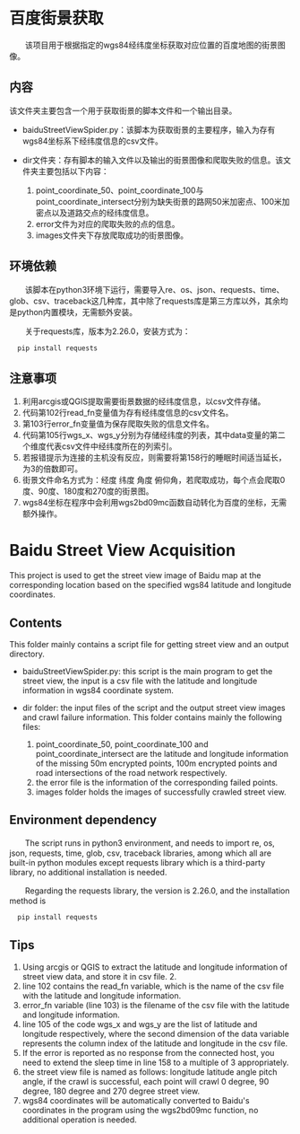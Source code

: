 # 百度街景获取

　　该项目用于根据指定的wgs84经纬度坐标获取对应位置的百度地图的街景图像。

## 内容

该文件夹主要包含一个用于获取街景的脚本文件和一个输出目录。

+ baiduStreetViewSpider.py：该脚本为获取街景的主要程序，输入为存有wgs84坐标系下经纬度信息的csv文件。

+ dir文件夹：存有脚本的输入文件以及输出的街景图像和爬取失败的信息。该文件夹主要包括以下内容：
  1. point_coordinate_50、point_coordinate_100与point_coordinate_intersect分别为缺失街景的路网50米加密点、100米加密点以及道路交点的经纬度信息。
  2. error文件为对应的爬取失败的点的信息。
  3. images文件夹下存放爬取成功的街景图像。

## 环境依赖

　　该脚本在python3环境下运行，需要导入re、os、json、requests、time、glob、csv、traceback这几种库，其中除了requests库是第三方库以外，其余均是python内置模块，无需额外安装。

　　关于requests库，版本为2.26.0，安装方式为：

``` python
  pip install requests
```

## 注意事项

1. 利用arcgis或QGIS提取需要街景数据的经纬度信息，以csv文件存储。
2. 代码第102行read_fn变量值为存有经纬度信息的csv文件名。
3. 第103行error_fn变量值为保存爬取失败的信息文件名。
4. 代码第105行wgs_x、wgs_y分别为存储经纬度的列表，其中data变量的第二个维度代表csv文件中经纬度所在的列索引。
5. 若报错提示为连接的主机没有反应，则需要将第158行的睡眠时间适当延长，为3的倍数即可。
6. 街景文件命名方式为：经度 纬度 角度 俯仰角，若爬取成功，每个点会爬取0度、90度、180度和270度的街景图。
7. wgs84坐标在程序中会利用wgs2bd09mc函数自动转化为百度的坐标，无需额外操作。



# Baidu Street View Acquisition

This project is used to get the street view image of Baidu map at the corresponding location based on the specified wgs84 latitude and longitude coordinates.

## Contents

This folder mainly contains a script file for getting street view and an output directory.

+ baiduStreetViewSpider.py: this script is the main program to get the street view, the input is a csv file with the latitude and longitude information in wgs84 coordinate system.

+ dir folder: the input files of the script and the output street view images and crawl failure information. This folder contains mainly the following files:
  1. point_coordinate_50, point_coordinate_100 and point_coordinate_intersect are the latitude and longitude information of the missing 50m encrypted points, 100m encrypted points and road intersections of the road network respectively.
  2. the error file is the information of the corresponding failed points.
  3. images folder holds the images of successfully crawled street view.

## Environment dependency

　　The script runs in python3 environment, and needs to import re, os, json, requests, time, glob, csv, traceback libraries, among which all are built-in python modules except requests library which is a third-party library, no additional installation is needed.

　　Regarding the requests library, the version is 2.26.0, and the installation method is

``` python
  pip install requests
```

## Tips

1. Using arcgis or QGIS to extract the latitude and longitude information of street view data, and store it in csv file. 2.
2. line 102 contains the read_fn variable, which is the name of the csv file with the latitude and longitude information.  
3. error_fn variable (line 103) is the filename of the csv file with the latitude and longitude information.
4. line 105 of the code wgs_x and wgs_y are the list of latitude and longitude respectively, where the second dimension of the data variable represents the column index of the latitude and longitude in the csv file.
5. If the error is reported as no response from the connected host, you need to extend the sleep time in line 158 to a multiple of 3 appropriately.
6. the street view file is named as follows: longitude latitude angle pitch angle, if the crawl is successful, each point will crawl 0 degree, 90 degree, 180 degree and 270 degree street view.
7. wgs84 coordinates will be automatically converted to Baidu's coordinates in the program using the wgs2bd09mc function, no additional operation is needed.






